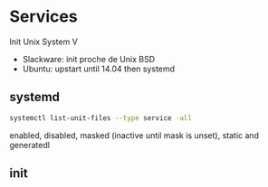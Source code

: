 # Services

Init Unix System V
- Slackware: init proche de Unix BSD
- Ubuntu: upstart until 14.04 then systemd

## systemd


```bash
systemctl list-unit-files --type service -all
```

enabled, disabled, masked (inactive until mask is unset), static and generatedl

## init
